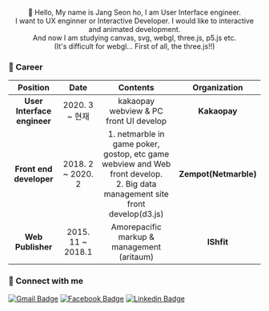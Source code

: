 <p align="center">👋 Hello, My name is Jang Seon ho, I am User Interface engineer.<br/>
I want to UX enginner or Interactive Developer. I would like to interactive and animated development.<br/>
And now I am studying canvas, svg, webgl, three.js, p5.js etc.<br/>
(It's difficult for webgl... First of all, the three.js!!)
</p>

### :running: Career

|        **Position**         |     **Date**      |                                                            **Contents**                                                            |   **Organization**    |
| :-------------------------: | :---------------: | :--------------------------------------------------------------------------------------------------------------------------------: | :-------------------: |
| **User Interface engineer** |  2020. 3 ~ 현재   |                                               kakaopay webview & PC front UI develop                                               |     **Kakaopay**      |
|   **Front end developer**   | 2018. 2 ~ 2020. 2 | 1. netmarble in game poker, gostop, etc game webview and Web front develop.<br /> 2. Big data management site front develop(d3.js) | **Zempot(Netmarble)** |
|      **Web Publisher**      | 2015. 11 ~ 2018.1 |                                          Amorepacific markup & management<br />(aritaum)                                           |      **IShfit**       |

### :calling: Connect with me

[![Gmail Badge](https://img.shields.io/badge/Gmail-d14836?style=flat-square&logo=Gmail&logoColor=white&link=mailto:dion.hoooo@gmail.com)](mailto:dion.hoooo@gmail.com)
[![Facebook Badge](https://img.shields.io/badge/facebook-1877f2?style=flat-square&logo=facebook&logoColor=white&link=https://www.facebook.com/seonho.jang1)](https://www.facebook.com/seonho.jang1)
[![Linkedin Badge](https://img.shields.io/badge/-LinkedIn-blue?style=flat-square&logo=Linkedin&logoColor=white&link=https://www.linkedin.com/in/seonho-jang-460685176)](https://www.linkedin.com/in/seonho-jang-460685176)
